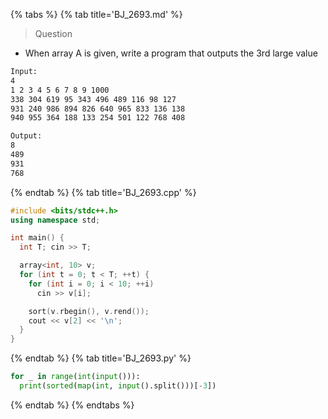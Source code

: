 {% tabs %}
{% tab title='BJ_2693.md' %}

> Question

* When array A is given, write a program that outputs the 3rd large value

```txt
Input:
4
1 2 3 4 5 6 7 8 9 1000
338 304 619 95 343 496 489 116 98 127
931 240 986 894 826 640 965 833 136 138
940 955 364 188 133 254 501 122 768 408

Output:
8
489
931
768
```

{% endtab %}
{% tab title='BJ_2693.cpp' %}

```cpp
#include <bits/stdc++.h>
using namespace std;

int main() {
  int T; cin >> T;

  array<int, 10> v;
  for (int t = 0; t < T; ++t) {
    for (int i = 0; i < 10; ++i)
      cin >> v[i];

    sort(v.rbegin(), v.rend());
    cout << v[2] << '\n';
  }
}
```

{% endtab %}
{% tab title='BJ_2693.py' %}

```py
for _ in range(int(input())):
  print(sorted(map(int, input().split()))[-3])
```

{% endtab %}
{% endtabs %}
